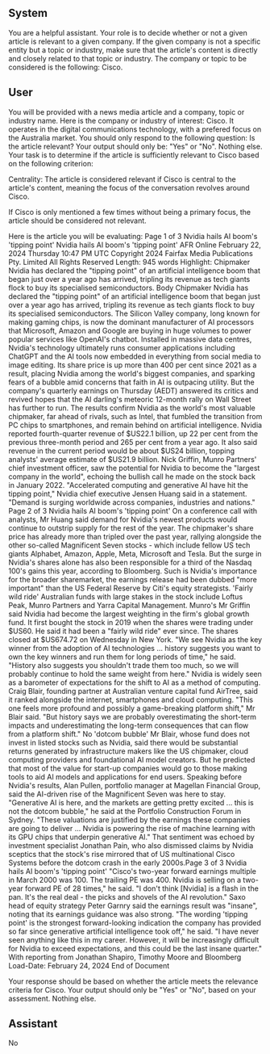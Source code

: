 ## System

You are a helpful assistant. Your role is to decide whether or not a given article is relevant to a given company. If the given company is not a specific entity but a topic or industry, make sure that the article's content is directly and closely related to that topic or industry. The company or topic to be considered is the following: Cisco.

## User


You will be provided with a news media article and a company, topic or industry name. Here is the company or industry of interest: Cisco. It operates in the digital communications technology, with a prefered focus on the Australia market. You should only respond to the following question: Is the article relevant? Your output should only be: "Yes" or "No". Nothing else. Your task is to determine if the article is sufficiently relevant to Cisco based on the following criterion:

Centrality: The article is considered relevant if Cisco is central to the article's content, meaning the focus of the conversation revolves around Cisco.

If Cisco is only mentioned a few times without being a primary focus, the article should be considered not relevant.

Here is the article you will be evaluating: Page 1 of 3
Nvidia hails AI boom's 'tipping point'
Nvidia hails AI boom's 'tipping point'
AFR Online
February 22, 2024 Thursday 10:47 PM UTC
Copyright 2024 Fairfax Media Publications Pty. Limited All Rights Reserved
Length: 945 words
Highlight: Chipmaker Nvidia has declared the "tipping point" of an artificial intelligence boom that began just over a 
year ago has arrived, tripling its revenue as tech giants flock to buy its specialised semiconductors.
Body
Chipmaker Nvidia has declared the "tipping point" of an artificial intelligence boom that began just over a year ago 
has arrived, tripling its revenue as tech giants flock to buy its specialised semiconductors.
The Silicon Valley company, long known for making gaming chips, is now the dominant manufacturer of AI 
processors that Microsoft, Amazon and Google are buying in huge volumes to power popular services like OpenAI's 
chatbot.
Installed in massive data centres, Nvidia's technology ultimately runs consumer applications including ChatGPT 
and the AI tools now embedded in everything from social media to image editing.
Its share price is up more than 400 per cent since 2021 as a result, placing Nvidia among the world's biggest 
companies, and sparking fears of a bubble amid concerns that faith in AI is outpacing utility.
But the company's quarterly earnings on Thursday (AEDT) answered its critics and revived hopes that the AI 
darling's meteoric 12-month rally on Wall Street has further to run.
The results confirm Nvidia as the world's most valuable chipmaker, far ahead of rivals, such as Intel, that fumbled 
the transition from PC chips to smartphones, and remain behind on artificial intelligence.
Nvidia reported fourth-quarter revenue of $US22.1 billion, up 22 per cent from the previous three-month period and 
265 per cent from a year ago.
It also said revenue in the current period would be about $US24 billion, topping analysts' average estimate of 
$US21.9 billion.
Nick Griffin, Munro Partners' chief investment officer, saw the potential for Nvidia to become the "largest company 
in the world", echoing the bullish call he made on the stock back in January 2022.
"Accelerated computing and generative AI have hit the tipping point," Nvidia chief executive Jensen Huang said in a 
statement. "Demand is surging worldwide across companies, industries and nations."
Page 2 of 3
Nvidia hails AI boom's 'tipping point'
On a conference call with analysts, Mr Huang said demand for Nvidia's newest products would continue to outstrip 
supply for the rest of the year.
The chipmaker's share price has already more than tripled over the past year, rallying alongside the other so-called 
Magnificent Seven stocks - which include fellow US tech giants Alphabet, Amazon, Apple, Meta, Microsoft and 
Tesla.
But the surge in Nvidia's shares alone has also been responsible for a third of the Nasdaq 100's gains this year, 
according to Bloomberg.
Such is Nvidia's importance for the broader sharemarket, the earnings release had been dubbed "more important" 
than the US Federal Reserve by Citi's equity strategists.
'Fairly wild ride'
Australian funds with large stakes in the stock include Loftus Peak, Munro Partners and Yarra Capital Management.
Munro's Mr Griffin said Nvidia had become the largest weighting in the firm's global growth fund. It first bought the 
stock in 2019 when the shares were trading under $US60. He said it had been a "fairly wild ride" ever since.
The shares closed at $US674.72 on Wednesday in New York.
"We see Nvidia as the key winner from the adoption of AI technologies ... history suggests you want to own the key 
winners and run them for long periods of time," he said.
"History also suggests you shouldn't trade them too much, so we will probably continue to hold the same weight 
from here."
Nvidia is widely seen as a barometer of expectations for the shift to AI as a method of computing. Craig Blair, 
founding partner at Australian venture capital fund AirTree, said it ranked alongside the internet, smartphones and 
cloud computing.
"This one feels more profound and possibly a game-breaking platform shift," Mr Blair said. "But history says we are 
probably overestimating the short-term impacts and underestimating the long-term consequences that can flow 
from a platform shift."
No 'dotcom bubble'
Mr Blair, whose fund does not invest in listed stocks such as Nvidia, said there would be substantial returns 
generated by infrastructure makers like the US chipmaker, cloud computing providers and foundational AI model 
creators.
But he predicted that most of the value for start-up companies would go to those making tools to aid AI models and 
applications for end users.
Speaking before Nvidia's results, Alan Pullen, portfolio manager at Magellan Financial Group, said the AI-driven 
rise of the Magnificent Seven was here to stay.
"Generative AI is here, and the markets are getting pretty excited ... this is not the dotcom bubble," he said at the 
Portfolio Construction Forum in Sydney.
"These valuations are justified by the earnings these companies are going to deliver ... Nvidia is powering the rise 
of machine learning with its GPU chips that underpin generative AI."
That sentiment was echoed by investment specialist Jonathan Pain, who also dismissed claims by Nvidia sceptics 
that the stock's rise mirrored that of US multinational Cisco Systems before the dotcom crash in the early 2000s.Page 3 of 3
Nvidia hails AI boom's 'tipping point'
"Cisco's two-year forward earnings multiple in March 2000 was 100. The trailing PE was 400. Nvidia is selling on a 
two-year forward PE of 28 times," he said.
"I don't think [Nvidia] is a flash in the pan. It's the real deal - the picks and shovels of the AI revolution."
Saxo head of equity strategy Peter Garnry said the earnings result was "insane", noting that its earnings guidance 
was also strong.
"The wording 'tipping point' is the strongest forward-looking indication the company has provided so far since 
generative artificial intelligence took off," he said.
"I have never seen anything like this in my career. However, it will be increasingly difficult for Nvidia to exceed 
expectations, and this could be the last insane quarter."
With reporting from Jonathan Shapiro, Timothy Moore and Bloomberg
Load-Date: February 24, 2024
End of Document

Your response should be based on whether the article meets the relevance criteria for Cisco.
Your output should only be "Yes" or "No", based on your assessment. Nothing else.
            

## Assistant

No

